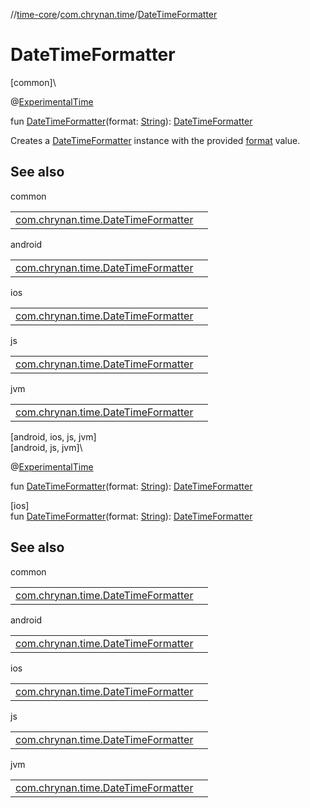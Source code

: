 //[time-core](../../index.md)/[com.chrynan.time](index.md)/[DateTimeFormatter](-date-time-formatter.md)

# DateTimeFormatter

[common]\

@[ExperimentalTime](https://kotlinlang.org/api/latest/jvm/stdlib/kotlin.time/-experimental-time/index.html)

fun [DateTimeFormatter](-date-time-formatter.md)(format: [String](https://kotlinlang.org/api/latest/jvm/stdlib/kotlin/-string/index.html)): [DateTimeFormatter](-date-time-formatter/index.md)

Creates a [DateTimeFormatter](-date-time-formatter/index.md) instance with the provided [format](https://kotlinlang.org/api/latest/jvm/stdlib/kotlin/-string/index.html) value.

## See also

common

| | |
|---|---|
| [com.chrynan.time.DateTimeFormatter](-date-time-formatter/index.md) |  |

android

| | |
|---|---|
| [com.chrynan.time.DateTimeFormatter](../../../time-core/time-core/com.chrynan.time/-date-time-formatter/index.md) |  |

ios

| | |
|---|---|
| [com.chrynan.time.DateTimeFormatter](../../../time-core/time-core/com.chrynan.time/-date-time-formatter/index.md) |  |

js

| | |
|---|---|
| [com.chrynan.time.DateTimeFormatter](../../../time-core/time-core/com.chrynan.time/-date-time-formatter/index.md) |  |

jvm

| | |
|---|---|
| [com.chrynan.time.DateTimeFormatter](../../../time-core/time-core/com.chrynan.time/-date-time-formatter/index.md) |  |

[android, ios, js, jvm]\
[android, js, jvm]\

@[ExperimentalTime](https://kotlinlang.org/api/latest/jvm/stdlib/kotlin.time/-experimental-time/index.html)

fun [DateTimeFormatter](-date-time-formatter.md)(format: [String](https://kotlinlang.org/api/latest/jvm/stdlib/kotlin/-string/index.html)): [DateTimeFormatter](../../../time-core/time-core/com.chrynan.time/-date-time-formatter/index.md)

[ios]\
fun [DateTimeFormatter](-date-time-formatter.md)(format: [String](https://kotlinlang.org/api/latest/jvm/stdlib/kotlin/-string/index.html)): [DateTimeFormatter](../../../time-core/time-core/com.chrynan.time/-date-time-formatter/index.md)

## See also

common

| | |
|---|---|
| [com.chrynan.time.DateTimeFormatter](-date-time-formatter/index.md) |  |

android

| | |
|---|---|
| [com.chrynan.time.DateTimeFormatter](../../../time-core/time-core/com.chrynan.time/-date-time-formatter/index.md) |  |

ios

| | |
|---|---|
| [com.chrynan.time.DateTimeFormatter](../../../time-core/time-core/com.chrynan.time/-date-time-formatter/index.md) |  |

js

| | |
|---|---|
| [com.chrynan.time.DateTimeFormatter](../../../time-core/time-core/com.chrynan.time/-date-time-formatter/index.md) |  |

jvm

| | |
|---|---|
| [com.chrynan.time.DateTimeFormatter](../../../time-core/time-core/com.chrynan.time/-date-time-formatter/index.md) |  |

